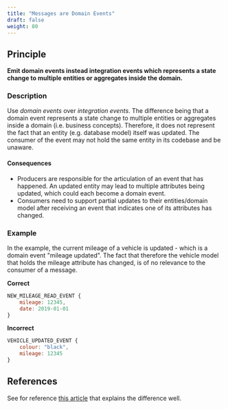 ```yaml
---
title: "Messages are Domain Events"
draft: false
weight: 80
---
```


## Principle
**Emit domain events instead integration events which represents a state change to multiple entities or aggregates inside the domain.**

### Description
Use _domain events_ over _integration events_. The difference being that a domain event represents a state change to multiple entities or aggregates inside a domain (i.e. business concepts). Therefore, it does not represent the fact that an entity (e.g. database model) itself was updated. The consumer of the event may not hold the same entity in its codebase and be unaware.

#### Consequences
* Producers are responsible for the articulation of an event that has happened. An updated entity may lead to multiple attributes being updated, which could each become a domain event.
* Consumers need to support partial updates to their entities/domain model after receiving an event that indicates one of its attributes has changed.

### Example
In the example, the current mileage of a vehicle is updated - which is a domain event "mileage updated". The fact that therefore the vehicle model that holds the mileage attribute has changed, is of no relevance to the consumer of a message.

**Correct**
```js
NEW_MILEAGE_READ_EVENT {
	mileage: 12345,
	date: 2019-01-01
}
```

**Incorrect**
```js
VEHICLE_UPDATED_EVENT {
	colour: "black",
	mileage: 12345
}
```

## References
See for reference [this article](https://docs.microsoft.com/en-us/dotnet/standard/microservices-architecture/microservice-ddd-cqrs-patterns/domain-events-design-implementation#domain-events-versus-integration-events) that explains the difference well.
